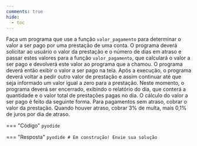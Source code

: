 ```yaml
---
comments: true
hide:
  - toc
---
```


Faça um programa que use a função `valor_pagamento` para determinar o valor a ser pago por uma prestação de uma conta. O programa deverá solicitar ao usuário o valor da prestação e o número de dias em atraso e passar estes valores para a função `valor_pagamento`, que calculará o valor a ser pago e devolverá este valor ao programa que a chamou. O programa deverá então exibir o valor a ser pago na tela. Após a execução, o programa deverá voltar a pedir outro valor de prestação e assim continuar até que seja informado um valor igual a zero para a prestação. Neste momento, o programa deverá ser encerrado, exibindo o relatório do dia, que conterá a quantidade e o valor total de prestações pagas no dia. O cálculo do valor a ser pago é feito da seguinte forma. Para pagamentos sem atraso, cobrar o valor da prestação. Quando houver atraso, cobrar 3% de multa, mais 0,1% de juros por dia de atraso.

=== "Código"
	```pyodide
	```

=== "Resposta"
	```pyodide
	# Em construção! Envie sua solução
	```
